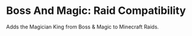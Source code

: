 # Boss And Magic: Raid Compatibility
Adds the Magician King from Boss &amp; Magic to Minecraft Raids.
